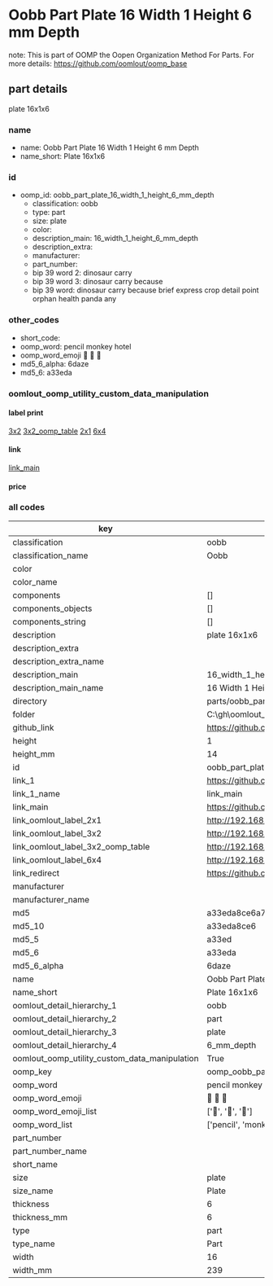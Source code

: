 # Oobb Part Plate 16 Width 1 Height 6 mm Depth  

note: This is part of OOMP the Oopen Organization Method For Parts. For more details: https://github.com/oomlout/oomp_base

##  part details
  



plate 16x1x6



### name
* name: Oobb Part Plate 16 Width 1 Height 6 mm Depth
* name_short: Plate 16x1x6 
### id
* oomp_id: oobb_part_plate_16_width_1_height_6_mm_depth
  * classification: oobb
  * type: part
  * size: plate
  * color: 
  * description_main: 16_width_1_height_6_mm_depth
  * description_extra: 
  * manufacturer: 
  * part_number: 
  * bip 39 word 2: dinosaur carry
  * bip 39 word 3: dinosaur carry because
  * bip 39 word: dinosaur carry because brief express crop detail point orphan health panda any

### other_codes
* short_code: 
* oomp_word: pencil monkey hotel
* oomp_word_emoji :pencil: :monkey: :hotel:
* md5_6_alpha: 6daze
* md5_6: a33eda






### oomlout_oomp_utility_custom_data_manipulation
#### label print
[3x2](http://192.168.1.245:1112/?label=oomp%206daze)
[3x2_oomp_table](http://192.168.1.108:1112/?label=oomp%206daze)
[2x1](http://192.168.1.242:1112/?label=oomp%206daze)
[6x4](http://192.168.1.55:1112/?label=oomp%206daze)    

#### link

[link_main](https://github.com/oomlout/oomlout_oobb_version_4_generated_parts/tree/main/navigation_oomp/oobb/part/plate/16_width_1_height_6_mm_depth/part)                              

#### price







### all codes 
| key | value |  
| --- | --- |  
| classification | oobb |  
| classification_name | Oobb |  
| color |  |  
| color_name |  |  
| components | [] |  
| components_objects | [] |  
| components_string | [] |  
| description | plate 16x1x6 |  
| description_extra |  |  
| description_extra_name |  |  
| description_main | 16_width_1_height_6_mm_depth |  
| description_main_name | 16 Width 1 Height 6 mm Depth |  
| directory | parts/oobb_part_plate_16_width_1_height_6_mm_depth |  
| folder | C:\gh\oomlout_oobb_version_4_generated_parts\parts\oobb_part_plate_16_width_1_height_6_mm_depth |  
| github_link | https://github.com/oomlout/oomlout_oomp_part_src/tree/main/parts/oobb_part_plate_16_width_1_height_6_mm_depth |  
| height | 1 |  
| height_mm | 14 |  
| id | oobb_part_plate_16_width_1_height_6_mm_depth |  
| link_1 | https://github.com/oomlout/oomlout_oobb_version_4_generated_parts/tree/main/navigation_oomp/oobb/part/plate/16_width_1_height_6_mm_depth/part |  
| link_1_name | link_main |  
| link_main | https://github.com/oomlout/oomlout_oobb_version_4_generated_parts/tree/main/navigation_oomp/oobb/part/plate/16_width_1_height_6_mm_depth/part |  
| link_oomlout_label_2x1 | http://192.168.1.242:1112/?label=oomp%206daze |  
| link_oomlout_label_3x2 | http://192.168.1.245:1112/?label=oomp%206daze |  
| link_oomlout_label_3x2_oomp_table | http://192.168.1.108:1112/?label=oomp%206daze |  
| link_oomlout_label_6x4 | http://192.168.1.55:1112/?label=oomp%206daze |  
| link_redirect | https://github.com/oomlout/oomlout_oobb_version_4_generated_parts/tree/main/parts/oobb_plate_16_01_06 |  
| manufacturer |  |  
| manufacturer_name |  |  
| md5 | a33eda8ce6a74788cfa861be2788b9f3 |  
| md5_10 | a33eda8ce6 |  
| md5_5 | a33ed |  
| md5_6 | a33eda |  
| md5_6_alpha | 6daze |  
| name | Oobb Part Plate 16 Width 1 Height 6 mm Depth |  
| name_short | Plate 16x1x6  |  
| oomlout_detail_hierarchy_1 | oobb |  
| oomlout_detail_hierarchy_2 | part |  
| oomlout_detail_hierarchy_3 | plate |  
| oomlout_detail_hierarchy_4 | 6_mm_depth |  
| oomlout_oomp_utility_custom_data_manipulation | True |  
| oomp_key | oomp_oobb_part_plate_16_width_1_height_6_mm_depth |  
| oomp_word | pencil monkey hotel |  
| oomp_word_emoji | :pencil: :monkey: :hotel: |  
| oomp_word_emoji_list | [':pencil:', ':monkey:', ':hotel:'] |  
| oomp_word_list | ['pencil', 'monkey', 'hotel'] |  
| part_number |  |  
| part_number_name |  |  
| short_name |  |  
| size | plate |  
| size_name | Plate |  
| thickness | 6 |  
| thickness_mm | 6 |  
| type | part |  
| type_name | Part |  
| width | 16 |  
| width_mm | 239 |  
